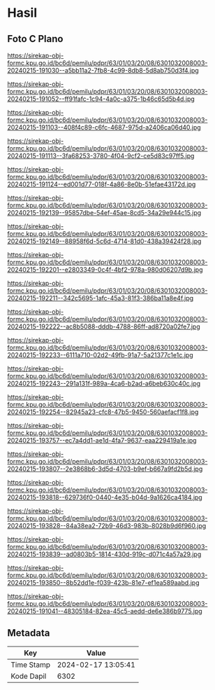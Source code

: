 # Hasil

## Foto C Plano

https://sirekap-obj-formc.kpu.go.id/bc6d/pemilu/pdpr/63/01/03/20/08/6301032008003-20240215-191030--a5bb11a2-7fb8-4c99-8db8-5d8ab750d3f4.jpg

https://sirekap-obj-formc.kpu.go.id/bc6d/pemilu/pdpr/63/01/03/20/08/6301032008003-20240215-191052--ff91fafc-1c94-4a0c-a375-1b46c65d5b4d.jpg

https://sirekap-obj-formc.kpu.go.id/bc6d/pemilu/pdpr/63/01/03/20/08/6301032008003-20240215-191103--408f4c89-c6fc-4687-975d-a2406ca06d40.jpg

https://sirekap-obj-formc.kpu.go.id/bc6d/pemilu/pdpr/63/01/03/20/08/6301032008003-20240215-191113--3fa68253-3780-4f04-9cf2-ce5d83c97ff5.jpg

https://sirekap-obj-formc.kpu.go.id/bc6d/pemilu/pdpr/63/01/03/20/08/6301032008003-20240215-191124--ed001d77-018f-4a86-8e0b-51efae43172d.jpg

https://sirekap-obj-formc.kpu.go.id/bc6d/pemilu/pdpr/63/01/03/20/08/6301032008003-20240215-192139--95857dbe-54ef-45ae-8cd5-34a29e944c15.jpg

https://sirekap-obj-formc.kpu.go.id/bc6d/pemilu/pdpr/63/01/03/20/08/6301032008003-20240215-192149--88958f6d-5c6d-4714-81d0-438a39424f28.jpg

https://sirekap-obj-formc.kpu.go.id/bc6d/pemilu/pdpr/63/01/03/20/08/6301032008003-20240215-192201--e2803349-0c4f-4bf2-978a-980d06207d9b.jpg

https://sirekap-obj-formc.kpu.go.id/bc6d/pemilu/pdpr/63/01/03/20/08/6301032008003-20240215-192211--342c5695-1afc-45a3-81f3-386ba11a8e4f.jpg

https://sirekap-obj-formc.kpu.go.id/bc6d/pemilu/pdpr/63/01/03/20/08/6301032008003-20240215-192222--ac8b5088-dddb-4788-86ff-ad8720a02fe7.jpg

https://sirekap-obj-formc.kpu.go.id/bc6d/pemilu/pdpr/63/01/03/20/08/6301032008003-20240215-192233--6111a710-02d2-49fb-91a7-5a21377c1e1c.jpg

https://sirekap-obj-formc.kpu.go.id/bc6d/pemilu/pdpr/63/01/03/20/08/6301032008003-20240215-192243--291a131f-989a-4ca6-b2ad-a6beb630c40c.jpg

https://sirekap-obj-formc.kpu.go.id/bc6d/pemilu/pdpr/63/01/03/20/08/6301032008003-20240215-192254--82945a23-cfc8-47b5-9450-560aefacf1f8.jpg

https://sirekap-obj-formc.kpu.go.id/bc6d/pemilu/pdpr/63/01/03/20/08/6301032008003-20240215-193757--ec7a4dd1-ae1d-4fa7-9637-eaa229419a1e.jpg

https://sirekap-obj-formc.kpu.go.id/bc6d/pemilu/pdpr/63/01/03/20/08/6301032008003-20240215-193807--2e3868b6-3d5d-4703-b9ef-b667a9fd2b5d.jpg

https://sirekap-obj-formc.kpu.go.id/bc6d/pemilu/pdpr/63/01/03/20/08/6301032008003-20240215-193818--629736f0-0440-4e35-b04d-9a1626ca4184.jpg

https://sirekap-obj-formc.kpu.go.id/bc6d/pemilu/pdpr/63/01/03/20/08/6301032008003-20240215-193828--84a38ea2-72b9-46d3-983b-8028b9d6f960.jpg

https://sirekap-obj-formc.kpu.go.id/bc6d/pemilu/pdpr/63/01/03/20/08/6301032008003-20240215-193839--ad0803b5-1814-430d-919c-d071c4a57a29.jpg

https://sirekap-obj-formc.kpu.go.id/bc6d/pemilu/pdpr/63/01/03/20/08/6301032008003-20240215-193850--8b52dd1e-f039-423b-81e7-ef1ea589aabd.jpg

https://sirekap-obj-formc.kpu.go.id/bc6d/pemilu/pdpr/63/01/03/20/08/6301032008003-20240215-191041--48305184-82ea-45c5-aedd-de6e386b9775.jpg


## Metadata

| Key        | Value               |
| ---------- | ------------------- |
| Time Stamp | 2024-02-17 13:05:41 |
| Kode Dapil | 6302                |



